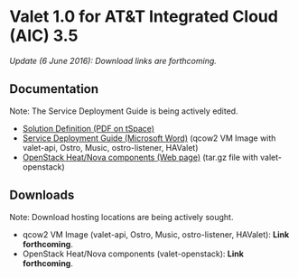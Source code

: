# Valet 1.0 for AT&T Integrated Cloud (AIC) 3.5

*Update (6 June 2016): Download links are forthcoming.*

## Documentation

Note: The Service Deployment Guide is being actively edited.

* [Solution Definition (PDF on tSpace)](https://tspace.web.att.com/files/app/file/c7753b8e-c342-476e-95d3-e0b4a8178dfa)
* [Service Deployment Guide (Microsoft Word)](https://codecloud.web.att.com/projects/ST_CLOUDQOS/repos/allegro/browse/doc/aic/aic_valet_service_deployment_guide.docx) (qcow2 VM Image with valet-api, Ostro, Music, ostro-listener, HAValet)
* [OpenStack Heat/Nova components (Web page)](https://codecloud.web.att.com/plugins/servlet/readmeparser/display/ST_CLOUDQOS/allegro/atRef/refs/heads/master/renderFile/valet_os/README.md) (tar.gz file with valet-openstack)

## Downloads

Note: Download hosting locations are being actively sought.

* qcow2 VM Image (valet-api, Ostro, Music, ostro-listener, HAValet): **Link forthcoming**.
* OpenStack Heat/Nova components (valet-openstack): **Link forthcoming**.
